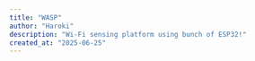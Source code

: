 ```yaml
---
title: "WASP"
author: "Haroki"
description: "Wi-Fi sensing platform using bunch of ESP32!"
created_at: "2025-06-25"
---
```

